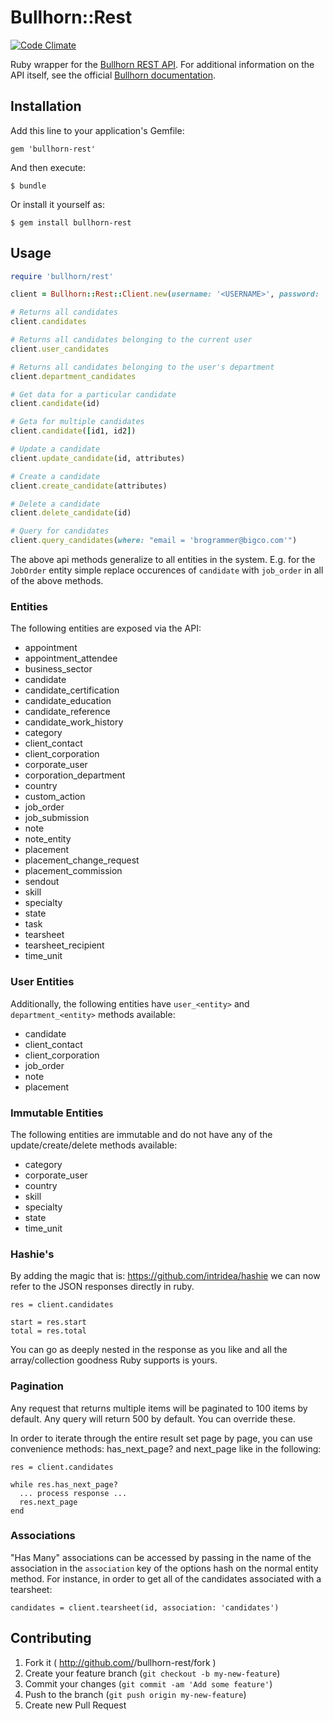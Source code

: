 # Bullhorn::Rest

[![Code Climate](https://codeclimate.com/github/MrMattWright/bullhorn-rest.png)](https://codeclimate.com/github/MrMattWright/bullhorn-rest)


Ruby wrapper for the [Bullhorn REST API](http://developer.bullhorn.com/articles/getting_started). For additional information on the API itself, see the official [Bullhorn documentation](http://developer.bullhorn.com/documentation).

## Installation

Add this line to your application's Gemfile:

    gem 'bullhorn-rest'

And then execute:

    $ bundle

Or install it yourself as:

    $ gem install bullhorn-rest

## Usage

```ruby
require 'bullhorn/rest'

client = Bullhorn::Rest::Client.new(username: '<USERNAME>', password: '<PASSWORD>', client_id: '<CLIENT_ID>', client_secret: '<CLIENT_SECRET>')

# Returns all candidates
client.candidates

# Returns all candidates belonging to the current user
client.user_candidates

# Returns all candidates belonging to the user's department
client.department_candidates

# Get data for a particular candidate
client.candidate(id)

# Geta for multiple candidates
client.candidate([id1, id2])

# Update a candidate
client.update_candidate(id, attributes)

# Create a candidate
client.create_candidate(attributes)

# Delete a candidate
client.delete_candidate(id)

# Query for candidates
client.query_candidates(where: "email = 'brogrammer@bigco.com'")
```

The above api methods generalize to all entities in the system. E.g. for the `JobOrder` entity simple replace occurences of `candidate` with `job_order` in all of the above methods.

### Entities

The following entities are exposed via the API:

* appointment
* appointment_attendee
* business_sector
* candidate
* candidate_certification
* candidate_education
* candidate_reference
* candidate_work_history
* category
* client_contact
* client_corporation
* corporate_user
* corporation_department
* country
* custom_action
* job_order
* job_submission
* note
* note_entity
* placement
* placement_change_request
* placement_commission
* sendout
* skill
* specialty
* state
* task
* tearsheet
* tearsheet_recipient
* time_unit

### User Entities

Additionally, the following entities have `user_<entity>` and `department_<entity>` methods available:

* candidate
* client_contact
* client_corporation
* job_order
* note
* placement

### Immutable Entities

The following entities are immutable and do not have any of the update/create/delete methods available:

* category
* corporate_user
* country
* skill
* specialty
* state
* time_unit

### Hashie's
By adding the magic that is: https://github.com/intridea/hashie we can now refer to the JSON responses directly in ruby. 
```
res = client.candidates 

start = res.start
total = res.total
```
You can go as deeply nested in the response as you like and all the array/collection goodness Ruby supports is yours. 

### Pagination

Any request that returns multiple items will be paginated to 100 items by default. Any query will return 500 by default. You can override these. 

In order to iterate through the entire result set page by page, you can use convenience methods: has_next_page? and next_page like in the following:
```
res = client.candidates 

while res.has_next_page?
  ... process response ...
  res.next_page
end
```
### Associations

"Has Many" associations can be accessed by passing in the name of the association in the `association` key of the options hash on the normal entity method. For instance, in order to get all of the candidates associated with a tearsheet:

```
candidates = client.tearsheet(id, association: 'candidates')
```

## Contributing

1. Fork it ( http://github.com/<my-github-username>/bullhorn-rest/fork )
2. Create your feature branch (`git checkout -b my-new-feature`)
3. Commit your changes (`git commit -am 'Add some feature'`)
4. Push to the branch (`git push origin my-new-feature`)
5. Create new Pull Request
